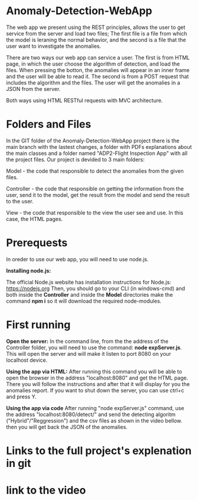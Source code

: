 # Anomaly-Detection-WebApp
The web app we present using the REST principles, allows the user to get service from the server and load two files;
The first file is a file from which the model is leraning the normal behavior, and the second is a file that the user want to investigate the anomalies.

There are two ways our web app can service a user.
The first is from HTML page, in which the user choose the algorithm of detection, and load the files.
When pressing the botton, the anomalies will appear in an inner frame and the user will be able to read it.
The second is from a POST request that includes the algorithm and the files. The user will get the anomalies in a JSON from the server.

Both ways using HTML RESTful requests with MVC architecture.

# Folders and Files
In the GIT folder of the Anomaly-Detection-WebApp project there is the main branch with the lastest changes, a folder with PDFs explanations about the main classes and a folder named "ADP2-Flight Inspection App" with all the project files. 
Our project is devided to 3 main folders:

Model - the code that responsible to detect the anomalies from the given files.

Controller - the code that responsible on getting the information from the user, send it to the model, get the result from the model and send the result to the user.

View - the code that responsible to the view the user see and use. In this case, the HTML pages.


# Prerequests
In oreder to use our web app, you will need to use node.js.

**Installing node.js:**

The official Node.js website has installation instructions for Node.js: https://nodejs.org
Then, you should go to your CLI (in windows-cmd) and both inside the **Controller** and inside the **Model** directories make the command **npm i** so it will download the required node-modules.


# First running

**Open the server:**
In the command line, from the the address of the Controller folder, you will need to use the command: **node expServer.js**.
This will open the server and will make it listen to port 8080 on your localhost device.

**Using the app via HTML:**
After running this command you will be able to open the browser in the address "localhost:8080" and get the HTML page. There you will follow the instructions and after that it will display for you the anomalies report.
If you want to shut down the server, you can use ctrl+c and press Y.

**Using the app via code**
After running "node expServer.js" command, use the address "localhost:8080/detect/" and send the detecting algoritm ("Hybrid"/"Reggression") and the csv files as shown in the video bellow. then you will get back the JSON of the anomalies.

# Links to the full project's explenation in git

# link to the video



